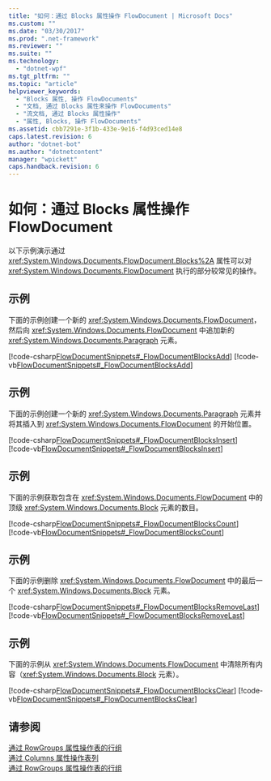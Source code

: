 ```yaml
---
title: "如何：通过 Blocks 属性操作 FlowDocument | Microsoft Docs"
ms.custom: ""
ms.date: "03/30/2017"
ms.prod: ".net-framework"
ms.reviewer: ""
ms.suite: ""
ms.technology: 
  - "dotnet-wpf"
ms.tgt_pltfrm: ""
ms.topic: "article"
helpviewer_keywords: 
  - "Blocks 属性, 操作 FlowDocuments"
  - "文档, 通过 Blocks 属性来操作 FlowDocuments"
  - "流文档, 通过 Blocks 属性操作"
  - "属性, Blocks, 操作 FlowDocuments"
ms.assetid: cbb7291e-3f1b-433e-9e16-f4d93ced14e8
caps.latest.revision: 6
author: "dotnet-bot"
ms.author: "dotnetcontent"
manager: "wpickett"
caps.handback.revision: 6
---
```

# 如何：通过 Blocks 属性操作 FlowDocument
以下示例演示通过 <xref:System.Windows.Documents.FlowDocument.Blocks%2A> 属性可以对 <xref:System.Windows.Documents.FlowDocument> 执行的部分较常见的操作。  
  
## 示例  
 下面的示例创建一个新的 <xref:System.Windows.Documents.FlowDocument>，然后向 <xref:System.Windows.Documents.FlowDocument> 中追加新的 <xref:System.Windows.Documents.Paragraph> 元素。  
  
 [!code-csharp[FlowDocumentSnippets#_FlowDocumentBlocksAdd](../../../../samples/snippets/csharp/VS_Snippets_Wpf/FlowDocumentSnippets/CSharp/Window1.xaml.cs#_flowdocumentblocksadd)]
 [!code-vb[FlowDocumentSnippets#_FlowDocumentBlocksAdd](../../../../samples/snippets/visualbasic/VS_Snippets_Wpf/FlowDocumentSnippets/visualbasic/window1.xaml.vb#_flowdocumentblocksadd)]  
  
## 示例  
 下面的示例创建一个新的 <xref:System.Windows.Documents.Paragraph> 元素并将其插入到 <xref:System.Windows.Documents.FlowDocument> 的开始位置。  
  
 [!code-csharp[FlowDocumentSnippets#_FlowDocumentBlocksInsert](../../../../samples/snippets/csharp/VS_Snippets_Wpf/FlowDocumentSnippets/CSharp/Window1.xaml.cs#_flowdocumentblocksinsert)]
 [!code-vb[FlowDocumentSnippets#_FlowDocumentBlocksInsert](../../../../samples/snippets/visualbasic/VS_Snippets_Wpf/FlowDocumentSnippets/visualbasic/window1.xaml.vb#_flowdocumentblocksinsert)]  
  
## 示例  
 下面的示例获取包含在 <xref:System.Windows.Documents.FlowDocument> 中的顶级 <xref:System.Windows.Documents.Block> 元素的数目。  
  
 [!code-csharp[FlowDocumentSnippets#_FlowDocumentBlocksCount](../../../../samples/snippets/csharp/VS_Snippets_Wpf/FlowDocumentSnippets/CSharp/Window1.xaml.cs#_flowdocumentblockscount)]
 [!code-vb[FlowDocumentSnippets#_FlowDocumentBlocksCount](../../../../samples/snippets/visualbasic/VS_Snippets_Wpf/FlowDocumentSnippets/visualbasic/window1.xaml.vb#_flowdocumentblockscount)]  
  
## 示例  
 下面的示例删除 <xref:System.Windows.Documents.FlowDocument> 中的最后一个 <xref:System.Windows.Documents.Block> 元素。  
  
 [!code-csharp[FlowDocumentSnippets#_FlowDocumentBlocksRemoveLast](../../../../samples/snippets/csharp/VS_Snippets_Wpf/FlowDocumentSnippets/CSharp/Window1.xaml.cs#_flowdocumentblocksremovelast)]
 [!code-vb[FlowDocumentSnippets#_FlowDocumentBlocksRemoveLast](../../../../samples/snippets/visualbasic/VS_Snippets_Wpf/FlowDocumentSnippets/visualbasic/window1.xaml.vb#_flowdocumentblocksremovelast)]  
  
## 示例  
 下面的示例从 <xref:System.Windows.Documents.FlowDocument> 中清除所有内容（<xref:System.Windows.Documents.Block> 元素）。  
  
 [!code-csharp[FlowDocumentSnippets#_FlowDocumentBlocksClear](../../../../samples/snippets/csharp/VS_Snippets_Wpf/FlowDocumentSnippets/CSharp/Window1.xaml.cs#_flowdocumentblocksclear)]
 [!code-vb[FlowDocumentSnippets#_FlowDocumentBlocksClear](../../../../samples/snippets/visualbasic/VS_Snippets_Wpf/FlowDocumentSnippets/visualbasic/window1.xaml.vb#_flowdocumentblocksclear)]  
  
## 请参阅  
 [通过 RowGroups 属性操作表的行组](../../../../docs/framework/wpf/advanced/how-to-manipulate-table-row-groups-through-the-rowgroups-property.md)   
 [通过 Columns 属性操作表列](../../../../docs/framework/wpf/advanced/how-to-manipulate-table-columns-through-the-columns-property.md)   
 [通过 RowGroups 属性操作表的行组](../../../../docs/framework/wpf/advanced/how-to-manipulate-table-row-groups-through-the-rowgroups-property.md)